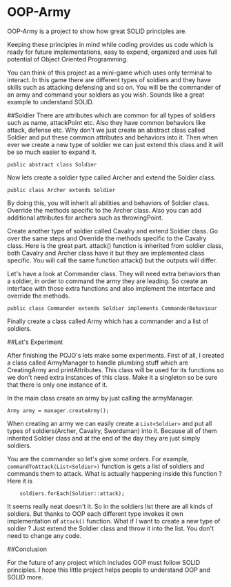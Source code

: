 # OOP-Army
OOP-Army is a project to show how great SOLID principles are. 

Keeping these principles in mind while coding provides us code which is ready for future implementations, 
easy to expend, organized and uses full potential of Object Oriented Programming. 

You can think of this project as a mini-game which uses only terminal to interact. In this game
there are different types of soldiers and they have skills such as attacking defensing and so on.
You will be the commander of an army and command your soldiers as you wish. Sounds like a great example
to understand SOLID.

##Soldier
There are attributes which are common for all types of soldiers such as name, attackPoint etc.
Also they have common behaviors like attack, defense etc. 
Why don't we just create an abstract class called Soldier and put these common attributes and
behaviors into it. Then when ever we create a new type of soldier we can just extend this class
and it will be so much easier to expand it.

`public abstract class Soldier`

Now lets create a soldier type called Archer and extend the Soldier class.

`public class Archer extends Soldier`

By doing this, you will inherit all abilities and behaviors of Soldier class. Override the methods 
specific to the Archer class. Also you can add additional attributes for archers such as throwingPoint.

Create another type of soldier called Cavalry and extend Soldier class. Go over the same steps
and Override the methods specific to the Cavalry class. Here is the great part. attack() function is
inherited from soldier class, both Cavalry and Archer class have it but they are implemented
class specific. You will call the same function attack() but the outputs will differ.

Let's have a look at Commander class. They will need extra behaviors than a soldier, in order to
command the army they are leading. So create an interface with those extra functions and 
also implement the interface and override the methods.

`public class Commander extends Soldier implements CommanderBehaviour`

Finally create a class called Army which has a commander and a list of soldiers.

##Let's Experiment

After finishing the POJO's lets make some experiments. First of all, I created a class called
ArmyManager to handle plumbing stuff which are CreatingArmy and printAttributes. This class will
be used for its functions so we don't need extra instances of this class. Make it a singleton so 
be sure that there is only one instance of it.

In the main class create an army by just calling the armyManager.

`Army army = manager.createArmy();`

When creating an army we can easily create a `List<Soldier>` and put all types of soldiers(Archer,
Cavalry, Swordsman) into it. Because all of them inherited Soldier class and at the end of the day
they are just simply soldiers.

You are the commander so let's give some orders. For example, `commandToAttack(List<Soldier>)` function
is gets a list of soldiers and commands them to attack. What is actually happening inside this function ? Here it is

`    
         soldiers.forEach(Soldier::attack);
`

It seems really neat doesn't it. So in the soldiers list there are all kinds of soldiers. 
But thanks to OOP each different type invokes it own implementation of `attack()` function. 
What if I want to create a new type of soldier ? Just extend the Soldier class and throw
it into the list. You don't need to change any code.

##Conclusion

For the future of any project which includes OOP must follow SOLID principles.
I hope this little project helps people to understand OOP and SOLID more.